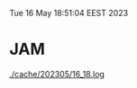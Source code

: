 Tue 16 May 18:51:04 EEST 2023
# JAM
<a href='./cache/202305/16_18.log'>./cache/202305/16_18.log</a>
